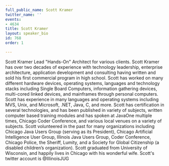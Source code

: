 ```yaml
---
full_public_name: Scott Kramer
twitter_name: ''
events:
- 4634
title: Scott Kramer
layout: speaker_bio
id: 768
order: 1

---
```

Scott Kramer Lead "Hands-On" Architect for various clients.
Scott Kramer has over two decades of experience with technology leadership, enterprise architecture, application development and consulting having written and sold his first commercial program in high school. Scott has worked on many different hardware devices, operating systems, languages and technology stacks including Single Board Computers, information gathering devices, multi-cored linked devices, and mainframes through personal computers. Scott has experience in many languages and operating systems including MVS, Unix, and Microsoft, .NET, Java, C, and more. Scott has certification in several technologies, and has been published in variety of subjects, written computer based training modules and has spoken at JavaOne multiple times, Chicago Coder Conference, and various local venues on a variety of subjects. Scott volunteered in the past for many organizations including Chicago Java Users Group (serving as its President), Chicago Artificial Intelligence User Group, Illinois Java Users Group, Coder Conference, Chicago Police, the Sheriff, Lumity, and a Society for Global Citizenship (a disabled children’s organization). Scott graduated from University of Wisconsin, and happily lives in Chicago with his wonderful wife. Scott's twitter account is @IllinoisJUG